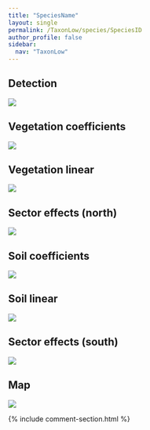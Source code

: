 ```yaml
---
title: "SpeciesName"
layout: single
permalink: /TaxonLow/species/SpeciesID
author_profile: false
sidebar:
  nav: "TaxonLow"
---
```


<h2>Detection</h2>

<a href="https://beallen.github.io/DevelopmentWebsite/assets/images/TaxonLow/SpeciesID/det.jpg">
<img src="https://beallen.github.io/DevelopmentWebsite/assets/images/TaxonLow/SpeciesID/det.jpg">
</a>

<h2>Vegetation coefficients</h2>

<a href="https://beallen.github.io/DevelopmentWebsite/assets/images/TaxonLow/SpeciesID/veghf.jpg">
<img src="https://beallen.github.io/DevelopmentWebsite/assets/images/TaxonLow/SpeciesID/veghf.jpg">
</a>

<h2>Vegetation linear</h2>

<a href="https://beallen.github.io/DevelopmentWebsite/assets/images/TaxonLow/SpeciesID/lin-north.jpg">
<img src="https://beallen.github.io/DevelopmentWebsite/assets/images/TaxonLow/SpeciesID/lin-north.jpg">
</a>

<h2>Sector effects (north)</h2>

<a href="https://beallen.github.io/DevelopmentWebsite/assets/images/TaxonLow/SpeciesID/sector-north.jpg">
<img src="https://beallen.github.io/DevelopmentWebsite/assets/images/TaxonLow/SpeciesID/sector-north.jpg">
</a>

<h2>Soil coefficients</h2>

<a href="https://beallen.github.io/DevelopmentWebsite/assets/images/TaxonLow/SpeciesID/soilhf.jpg">
<img src="https://beallen.github.io/DevelopmentWebsite/assets/images/TaxonLow/SpeciesID/soilhf.jpg">
</a>

<h2>Soil linear</h2>

<a href="https://beallen.github.io/DevelopmentWebsite/assets/images/TaxonLow/SpeciesID/lin-south.jpg">
<img src="https://beallen.github.io/DevelopmentWebsite/assets/images/TaxonLow/SpeciesID/lin-south.jpg">
</a>

<h2>Sector effects (south)</h2>

<a href="https://beallen.github.io/DevelopmentWebsite/assets/images/TaxonLow/SpeciesID/sector-south.jpg">
<img src="https://beallen.github.io/DevelopmentWebsite/assets/images/TaxonLow/SpeciesID/sector-south.jpg">
</a>

<h2>Map</h2>

<a href="https://beallen.github.io/DevelopmentWebsite/assets/images/TaxonLow/SpeciesID/map.jpg">
<img src="https://beallen.github.io/DevelopmentWebsite/assets/images/TaxonLow/SpeciesID/map.jpg">
</a>

{% include comment-section.html %}